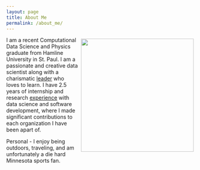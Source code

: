 ```yaml
---
layout: page
title: About Me
permalink: /about_me/
---
```


<img src="/Electron-Microscope-169.png" width="300"  align="right" style= "padding:5px">

I am a recent Computational Data Science and Physics graduate from Hamline University in St. Paul. I am a passionate and creative data scientist along with a charismatic [leader](https://zgriebel.github.io/Awards_and_Achievements/) who loves to learn. I have 2.5 years of internship and research [experience](https://zgriebel.github.io/Experience/) with data science and software development, where I made significant contributions to each organization I have been apart of.

Personal - I enjoy being outdoors, traveling, and am unfortunately a die hard Minnesota sports fan.

